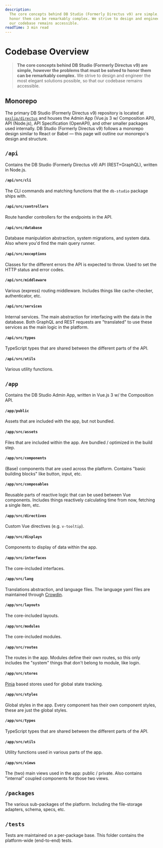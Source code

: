```yaml
---
description:
  The core concepts behind DB Studio (Formerly Directus v9) are simple, however the problems that must be solved to
  honor them can be remarkably complex. We strive to design and engineer the most elegant solutions possible, so that
  our codebase remains accessible.
readTime: 3 min read
---
```


# Codebase Overview

> **The core concepts behind DB Studio (Formerly Directus v9) are simple, however the problems that must be solved to
> honor them can be remarkably complex.** We strive to design and engineer the most elegant solutions possible, so that
> our codebase remains accessible.

## Monorepo

The primary DB Studio (Formerly Directus v9) repository is located at
[`pxslip/directus`](https://github.com/pxslip/db-studio) and houses the Admin App (Vue.js 3 w/ Composition API), API
(Node.js), API Specification (OpenAPI), and other smaller packages used internally. DB Studio (Formerly Directus v9)
follows a monorepo design similar to React or Babel — this page will outline our monorepo's design and structure.

## `/api`

Contains the DB Studio (Formerly Directus v9) API (REST+GraphQL), written in Node.js.

#### `/api/src/cli`

The CLI commands and matching functions that the `db-studio` package ships with.

#### `/api/src/controllers`

Route handler controllers for the endpoints in the API.

#### `/api/src/database`

Database manipulation abstraction, system migrations, and system data. Also where you'd find the main query runner.

#### `/api/src/exceptions`

Classes for the different errors the API is expected to throw. Used to set the HTTP status and error codes.

#### `/api/src/middleware`

Various (express) routing middleware. Includes things like cache-checker, authenticator, etc.

#### `/api/src/services`

Internal services. The main abstraction for interfacing with the data in the database. Both GraphQL and REST requests
are "translated" to use these services as the main logic in the platform.

#### `/api/src/types`

TypeScript types that are shared between the different parts of the API.

#### `/api/src/utils`

Various utility functions.

## `/app`

Contains the DB Studio Admin App, written in Vue.js 3 w/ the Composition API.

#### `/app/public`

Assets that are included with the app, but not bundled.

#### `/app/src/assets`

Files that are included within the app. Are bundled / optimized in the build step.

#### `/app/src/components`

(Base) components that are used across the platform. Contains "basic building blocks" like button, input, etc.

#### `/app/src/composables`

Reusable parts of reactive logic that can be used between Vue components. Includes things reactively calculating time
from now, fetching a single item, etc.

#### `/app/src/directives`

Custom Vue directives (e.g. `v-tooltip`).

#### `/app/src/displays`

Components to display of data within the app.

#### `/app/src/interfaces`

The core-included interfaces.

#### `/app/src/lang`

Translations abstraction, and language files. The language yaml files are maintained through
[Crowdin](https://locales.directus.io).

#### `/app/src/layouts`

The core-included layouts.

#### `/app/src/modules`

The core-included modules.

#### `/app/src/routes`

The routes in the app. Modules define their own routes, so this only includes the "system" things that don't belong to
module, like login.

#### `/app/src/stores`

[Pinia](https://pinia.esm.dev) based stores used for global state tracking.

#### `/app/src/styles`

Global styles in the app. Every component has their own component styles, these are just the global styles.

#### `/app/src/types`

TypeScript types that are shared between the different parts of the API.

#### `/app/src/utils`

Utility functions used in various parts of the app.

#### `/app/src/views`

The (two) main views used in the app: public / private. Also contains "internal" coupled components for those two views.

## `/packages`

The various sub-packages of the platform. Including the file-storage adapters, schema, specs, etc.

## `/tests`

Tests are maintained on a per-package base. This folder contains the platform-wide (end-to-end) tests.

